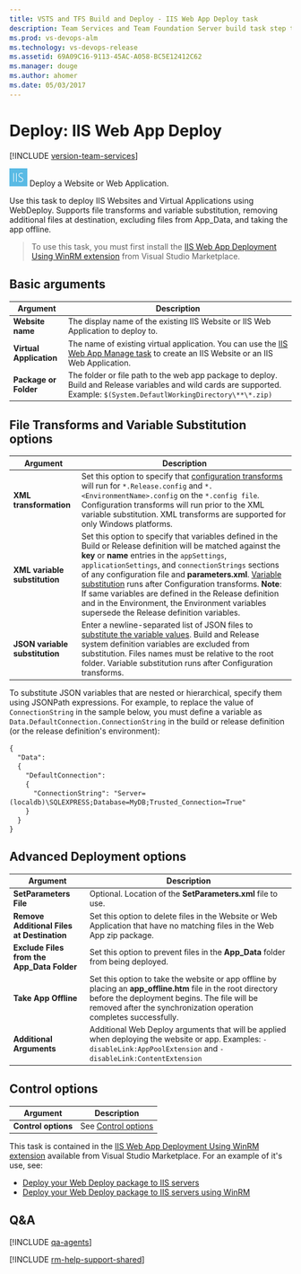 ```yaml
---
title: VSTS and TFS Build and Deploy - IIS Web App Deploy task
description: Team Services and Team Foundation Server build task step to  
ms.prod: vs-devops-alm
ms.technology: vs-devops-release
ms.assetid: 69A09C16-9113-45AC-A058-BC5E12412C62
ms.manager: douge
ms.author: ahomer
ms.date: 05/03/2017
---
```


# Deploy: IIS Web App Deploy

[!INCLUDE [version-team-services](../../_shared/version-team-services.md)]

![](_img/iis-deploy-icon.png) Deploy a Website or Web Application.

Use this task to deploy IIS Websites and Virtual Applications using WebDeploy.
Supports file transforms and variable substitution, removing additional files at destination,
excluding files from App_Data, and taking the app offline.

>To use this task, you must first install the
[IIS Web App Deployment Using WinRM extension](https://marketplace.visualstudio.com/items?itemName=ms-vscs-rm.iiswebapp)
from Visual Studio Marketplace.

## Basic arguments

| Argument | Description |
| -------- | ----------- |
| **Website name** | The display name of the existing IIS Website or IIS Web Application to deploy to. |
| **Virtual Application** | The name of existing virtual application. You can use the [IIS Web App Manage task](iis-manage.md) to create an IIS Website or an IIS Web Application. |
| **Package or Folder** | The folder or file path to the web app package to deploy. Build and Release variables and wild cards are supported. Example: `$(System.DefautlWorkingDirectory\**\*.zip)` |

## File Transforms and Variable Substitution options

| Argument | Description |
| -------- | ----------- |
| **XML transformation** | Set this option to specify that [configuration transforms](../transforms-variable-substitution.md) will run for `*.Release.config` and `*.<EnvironmentName>.config` on the `*.config file`. Configuration transforms will run prior to the XML variable substitution. XML transforms are supported for only Windows platforms. |
| **XML variable substitution** | Set this option to specify that variables defined in the Build or Release definition will be matched against the **key** or **name** entries in the `appSettings`, `applicationSettings`, and `connectionStrings` sections of any configuration file and **parameters.xml**. [Variable substitution](../transforms-variable-substitution.md) runs after Configuration transforms. **Note**: If same variables are defined in the Release definition and in the Environment, the Environment variables supersede the Release definition variables. |
| **JSON variable substitution** | Enter a newline-separated list of JSON files to [substitute the variable values](../transforms-variable-substitution.md). Build and Release system definition variables are excluded from substitution. Files names must be relative to the root folder. Variable substitution runs after Configuration transforms.|

To substitute JSON variables that are nested or hierarchical, specify them using JSONPath expressions. For example, to replace the value of `ConnectionString` in the sample below, you must define a variable as `Data.DefaultConnection.ConnectionString` in the build or release definition (or the release definition's environment):

```
{
  "Data":
  {
    "DefaultConnection":
    {
      "ConnectionString": "Server=(localdb)\SQLEXPRESS;Database=MyDB;Trusted_Connection=True"
    }
  }
}
```

## Advanced Deployment options

| Argument | Description |
| -------- | ----------- |
| **SetParameters File** | Optional. Location of the **SetParameters.xml** file to use. |
| **Remove Additional Files at Destination** | Set this option to delete files in the Website or Web Application that have no matching files in the Web App zip package. |
| **Exclude Files from the App_Data Folder** | Set this option to prevent files in the **App_Data** folder from being deployed. |
| **Take App Offline** | Set this option to take the website or app offline by placing an **app_offline.htm** file in the root directory before the deployment begins. The file will be removed after the synchronization operation completes successfully. |
| **Additional Arguments** | Additional Web Deploy arguments that will be applied when deploying the website or app. Examples: `-disableLink:AppPoolExtension` and `-disableLink:ContentExtension` |

## Control options

| Argument | Description |
| -------- | ----------- |
| **Control options** | See [Control options](../../concepts/process/tasks.md#controloptions) |

This task is contained in the
[IIS Web App Deployment Using WinRM extension](https://marketplace.visualstudio.com/items?itemName=ms-vscs-rm.iiswebapp)
available from Visual Studio Marketplace. For an example of it's use, see:

* [Deploy your Web Deploy package to IIS servers](../../apps/cd/deploy-webdeploy-iis-deploygroups.md)
* [Deploy your Web Deploy package to IIS servers using WinRM](../../apps/cd/deploy-webdeploy-iis-winrm.md)

## Q&A
<!-- BEGINSECTION class="md-qanda" -->

[!INCLUDE [qa-agents](../../_shared/qa-agents.md)]

<!-- ENDSECTION -->

[!INCLUDE [rm-help-support-shared](../../_shared/rm-help-support-shared.md)]
